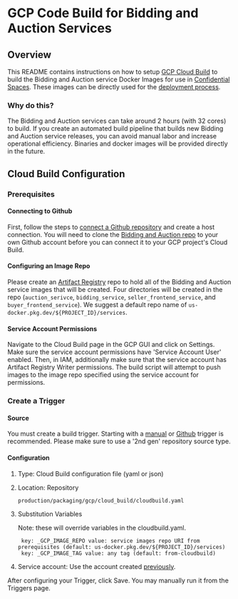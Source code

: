 # GCP Code Build for Bidding and Auction Services

## Overview

This README contains instructions on how to setup [GCP Cloud Build](https://cloud.google.com/build)
to build the Bidding and Auction service Docker Images for use in
[Confidential Spaces](https://cloud.google.com/docs/security/confidential-space). These images can
be directly used for the
[deployment process](https://github.com/privacysandbox/protected-auction-services-docs/blob/main/bidding_auction_services_gcp_guide.md#guide-package-deploy-and-run-a-service).

### Why do this?

The Bidding and Auction services can take around 2 hours (with 32 cores) to build. If you create an
automated build pipeline that builds new Bidding and Auction service releases, you can avoid manual
labor and increase operational efficiency. Binaries and docker images will be provided directly in
the future.

## Cloud Build Configuration

### Prerequisites

#### Connecting to Github

First, follow the steps to
[connect a Github repository](https://cloud.google.com/build/docs/automating-builds/github/connect-repo-github?generation=2nd-gen)
and create a host connection. You will need to clone the
[Bidding and Auction repo](https://github.com/privacysandbox/bidding-auction-servers) to your own
Github account before you can connect it to your GCP project's Cloud Build.

#### Configuring an Image Repo

Please create an [Artifact Registry](https://cloud.google.com/artifact-registry) repo to hold all of
the Bidding and Auction service images that will be created. Four directories will be created in the
repo (`auction_serivce`, `bidding_service`, `seller_frontend_service`, and
`buyer_frontend_service`). We suggest a default repo name of
`us-docker.pkg.dev/${PROJECT_ID}/services`.

#### Service Account Permissions

Navigate to the Cloud Build page in the GCP GUI and click on Settings. Make sure the service account
permissions have 'Service Account User' enabled. Then, in IAM, additionally make sure that the
service account has Artifact Registry Writer permissions. The build script will attempt to push
images to the image repo specified using the service account for permissions.

### Create a Trigger

#### Source

You must create a build trigger. Starting with a
[manual](https://cloud.google.com/build/docs/triggers#manual) or
[Github](https://cloud.google.com/build/docs/triggers#github) trigger is recommended. Please make
sure to use a '2nd gen' repository source type.

#### Configuration

1. Type: Cloud Build configuration file (yaml or json)
1. Location: Repository

    ```plaintext
    production/packaging/gcp/cloud_build/cloudbuild.yaml
    ```

1. Substitution Variables

    Note: these will override variables in the cloudbuild.yaml.

    ```plaintext
     key: _GCP_IMAGE_REPO value: service images repo URI from prerequisites (default: us-docker.pkg.dev/${PROJECT_ID}/services)
     key: _GCP_IMAGE_TAG value: any tag (default: from-cloudbuild)
    ```

1. Service account: Use the account created [previously](#service-account-permissions).

After configuring your Trigger, click Save. You may manually run it from the Triggers page.
